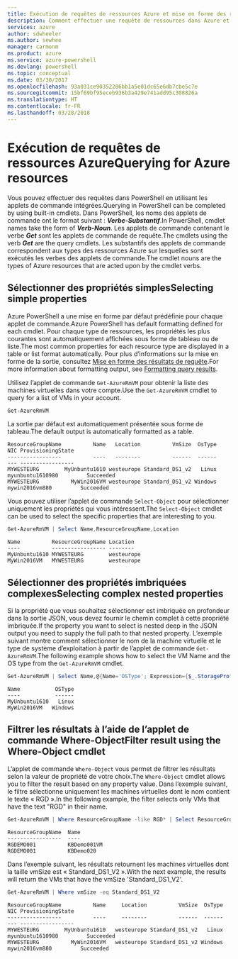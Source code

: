 ```yaml
---
title: Exécution de requêtes de ressources Azure et mise en forme des résultats | Microsoft Docs
description: Comment effectuer une requête de ressources dans Azure et mettre en forme les résultats.
services: azure
author: sdwheeler
ms.author: sewhee
manager: carmonm
ms.product: azure
ms.service: azure-powershell
ms.devlang: powershell
ms.topic: conceptual
ms.date: 03/30/2017
ms.openlocfilehash: 93a031ce90352286bb1a5e01dc65e6db7cbe5c7e
ms.sourcegitcommit: 15bf69bf95eceb936b3a429e741add95c308826a
ms.translationtype: HT
ms.contentlocale: fr-FR
ms.lasthandoff: 03/28/2018
---
```

# <a name="querying-for-azure-resources"></a><span data-ttu-id="5dc0d-103">Exécution de requêtes de ressources Azure</span><span class="sxs-lookup"><span data-stu-id="5dc0d-103">Querying for Azure resources</span></span>

<span data-ttu-id="5dc0d-104">Vous pouvez effectuer des requêtes dans PowerShell en utilisant les applets de commande intégrées.</span><span class="sxs-lookup"><span data-stu-id="5dc0d-104">Querying in PowerShell can be completed by using built-in cmdlets.</span></span> <span data-ttu-id="5dc0d-105">Dans PowerShell, les noms des applets de commande ont le format suivant : **_Verbe-Substantif_**.</span><span class="sxs-lookup"><span data-stu-id="5dc0d-105">In PowerShell, cmdlet names take the form of **_Verb-Noun_**.</span></span> <span data-ttu-id="5dc0d-106">Les applets de commande contenant le verbe **_Get_** sont les applets de commande de requête.</span><span class="sxs-lookup"><span data-stu-id="5dc0d-106">The cmdlets using the verb **_Get_** are the query cmdlets.</span></span> <span data-ttu-id="5dc0d-107">Les substantifs des applets de commande correspondent aux types des ressources Azure sur lesquelles sont exécutés les verbes des applets de commande.</span><span class="sxs-lookup"><span data-stu-id="5dc0d-107">The cmdlet nouns are the types of Azure resources that are acted upon by the cmdlet verbs.</span></span>


## <a name="selecting-simple-properties"></a><span data-ttu-id="5dc0d-108">Sélectionner des propriétés simples</span><span class="sxs-lookup"><span data-stu-id="5dc0d-108">Selecting simple properties</span></span>

<span data-ttu-id="5dc0d-109">Azure PowerShell a une mise en forme par défaut prédéfinie pour chaque applet de commande.</span><span class="sxs-lookup"><span data-stu-id="5dc0d-109">Azure PowerShell has default formatting defined for each cmdlet.</span></span> <span data-ttu-id="5dc0d-110">Pour chaque type de ressources, les propriétés les plus courantes sont automatiquement affichées sous forme de tableau ou de liste.</span><span class="sxs-lookup"><span data-stu-id="5dc0d-110">The most common properties for each resource type are displayed in a table or list format automatically.</span></span> <span data-ttu-id="5dc0d-111">Pour plus d’informations sur la mise en forme de la sortie, consultez [Mise en forme des résultats de requête](formatting-output.md).</span><span class="sxs-lookup"><span data-stu-id="5dc0d-111">For more information about formatting output, see [Formatting query results](formatting-output.md).</span></span>

<span data-ttu-id="5dc0d-112">Utilisez l’applet de commande `Get-AzureRmVM` pour obtenir la liste des machines virtuelles dans votre compte.</span><span class="sxs-lookup"><span data-stu-id="5dc0d-112">Use the `Get-AzureRmVM` cmdlet to query for a list of VMs in your account.</span></span>

```powershell
Get-AzureRmVM
```

<span data-ttu-id="5dc0d-113">La sortie par défaut est automatiquement présentée sous forme de tableau.</span><span class="sxs-lookup"><span data-stu-id="5dc0d-113">The default output is automatically formatted as a table.</span></span>

```
ResourceGroupName          Name   Location          VmSize  OsType              NIC ProvisioningState
-----------------          ----   --------          ------  ------              --- -----------------
MYWESTEURG        MyUnbuntu1610 westeurope Standard_DS1_v2   Linux myunbuntu1610980         Succeeded
MYWESTEURG          MyWin2016VM westeurope Standard_DS1_v2 Windows   mywin2016vm880         Succeeded
```

<span data-ttu-id="5dc0d-114">Vous pouvez utiliser l’applet de commande `Select-Object` pour sélectionner uniquement les propriétés qui vous intéressent.</span><span class="sxs-lookup"><span data-stu-id="5dc0d-114">The `Select-Object` cmdlet can be used to select the specific properties that are interesting to you.</span></span>

```powershell
Get-AzureRmVM | Select Name,ResourceGroupName,Location
```

```
Name          ResourceGroupName Location
----          ----------------- --------
MyUnbuntu1610 MYWESTEURG        westeurope
MyWin2016VM   MYWESTEURG        westeurope
```

## <a name="selecting-complex-nested-properties"></a><span data-ttu-id="5dc0d-115">Sélectionner des propriétés imbriquées complexes</span><span class="sxs-lookup"><span data-stu-id="5dc0d-115">Selecting complex nested properties</span></span>

<span data-ttu-id="5dc0d-116">Si la propriété que vous souhaitez sélectionner est imbriquée en profondeur dans la sortie JSON, vous devez fournir le chemin complet à cette propriété imbriquée.</span><span class="sxs-lookup"><span data-stu-id="5dc0d-116">If the property you want to select is nested deep in the JSON output you need to supply the full path to that nested property.</span></span> <span data-ttu-id="5dc0d-117">L’exemple suivant montre comment sélectionner le nom de la machine virtuelle et le type de système d’exploitation à partir de l’applet de commande `Get-AzureRmVM`.</span><span class="sxs-lookup"><span data-stu-id="5dc0d-117">The following example shows how to select the VM Name and the OS type from the `Get-AzureRmVM` cmdlet.</span></span>

```powershell
Get-AzureRmVM | Select Name,@{Name='OSType'; Expression={$_.StorageProfile.OSDisk.OSType}}
```

```
Name           OSType
----           ------
MyUnbuntu1610   Linux
MyWin2016VM   Windows
```

## <a name="filter-result-using-the-where-object-cmdlet"></a><span data-ttu-id="5dc0d-118">Filtrer les résultats à l’aide de l’applet de commande Where-Object</span><span class="sxs-lookup"><span data-stu-id="5dc0d-118">Filter result using the Where-Object cmdlet</span></span>

<span data-ttu-id="5dc0d-119">L’applet de commande `Where-Object` vous permet de filtrer les résultats selon la valeur de propriété de votre choix.</span><span class="sxs-lookup"><span data-stu-id="5dc0d-119">The `Where-Object` cmdlet allows you to filter the result based on any property value.</span></span> <span data-ttu-id="5dc0d-120">Dans l’exemple suivant, le filtre sélectionne uniquement les machines virtuelles dont le nom contient le texte « RGD ».</span><span class="sxs-lookup"><span data-stu-id="5dc0d-120">In the following example, the filter selects only VMs that have the text "RGD" in their name.</span></span>

```powershell
Get-AzureRmVM | Where ResourceGroupName -like RGD* | Select ResourceGroupName,Name
```

```
ResourceGroupName  Name
-----------------  ----
RGDEMO001          KBDemo001VM
RGDEMO001          KBDemo020
```

<span data-ttu-id="5dc0d-121">Dans l’exemple suivant, les résultats retournent les machines virtuelles dont la taille vmSize est « Standard_DS1_V2 ».</span><span class="sxs-lookup"><span data-stu-id="5dc0d-121">With the next example, the results will return the VMs that have the vmSize 'Standard_DS1_V2'.</span></span>

```powershell
Get-AzureRmVM | Where vmSize -eq Standard_DS1_V2
```

```
ResourceGroupName          Name     Location          VmSize  OsType              NIC ProvisioningState
-----------------          ----     --------          ------  ------              --- -----------------
MYWESTEURG        MyUnbuntu1610   westeurope Standard_DS1_v2   Linux myunbuntu1610980         Succeeded
MYWESTEURG          MyWin2016VM   westeurope Standard_DS1_v2 Windows   mywin2016vm880         Succeeded
```
